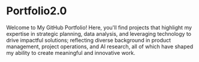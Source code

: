 # Portfolio2.0
Welcome to My GitHub Portfolio! Here, you'll find projects that highlight my expertise in strategic planning, data analysis, and leveraging technology to drive impactful solutions; reflecting  diverse background in product management, project operations, and AI research, all of which have shaped my ability to create meaningful and innovative work.
